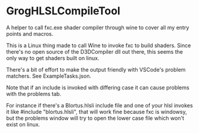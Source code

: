 # GrogHLSLCompileTool
A helper to call fxc.exe shader compiler through wine to cover all my entry points and macros.

This is a Linux thing made to call Wine to invoke fxc to build shaders.  Since there's no open source of the D3DCompiler dll out there, this seems the only way to get shaders built on linux.

There's a bit of effort to make the output friendly with VSCode's problem matchers.  See ExampleTasks.json.

Note that if an include is invoked with differing case it can cause problems with the problems tab.

For instance if there's a Blortus.hlsli include file and one of your hlsl invokes it like #include "blortus.hlsli", that will work fine because fxc is windowsy, but the problems window will try to open the lower case file which won't exist on linux.